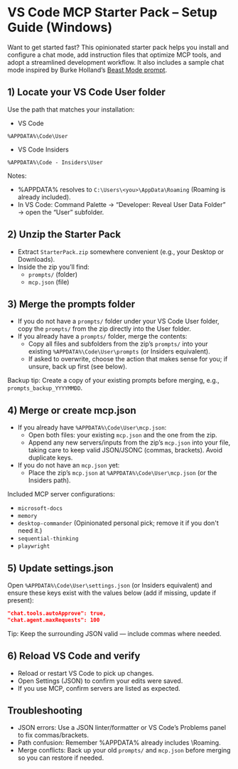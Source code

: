 # VS Code MCP Starter Pack – Setup Guide (Windows)

Want to get started fast? This opinionated starter pack helps you install and configure a chat mode, add instruction files that optimize MCP tools, and adopt a streamlined development workflow. It also includes a sample chat mode inspired by Burke Holland’s [Beast Mode prompt](https://gist.github.com/burkeholland/88af0249c4b6aff3820bf37898c8bacf).

## 1) Locate your VS Code User folder

Use the path that matches your installation:

- VS Code

```text
%APPDATA%\Code\User
```

- VS Code Insiders

```text
%APPDATA%\Code - Insiders\User
```

Notes:

- %APPDATA% resolves to `C:\Users\<you>\AppData\Roaming` (Roaming is already included).
- In VS Code: Command Palette → “Developer: Reveal User Data Folder” → open the “User” subfolder.

## 2) Unzip the Starter Pack

- Extract `StarterPack.zip` somewhere convenient (e.g., your Desktop or Downloads).
- Inside the zip you’ll find:
  - `prompts/` (folder)
  - `mcp.json` (file)

## 3) Merge the prompts folder

- If you do not have a `prompts/` folder under your VS Code User folder, copy the `prompts/` from the zip directly into the User folder.
- If you already have a `prompts/` folder, merge the contents:
  - Copy all files and subfolders from the zip’s `prompts/` into your existing `%APPDATA%\Code\User\prompts` (or Insiders equivalent).
  - If asked to overwrite, choose the action that makes sense for you; if unsure, back up first (see below).

Backup tip: Create a copy of your existing prompts before merging, e.g., `prompts_backup_YYYYMMDD`.

## 4) Merge or create mcp.json

- If you already have `%APPDATA%\Code\User\mcp.json`:
  - Open both files: your existing `mcp.json` and the one from the zip.
  - Append any new servers/inputs from the zip’s `mcp.json` into your file, taking care to keep valid JSON/JSONC (commas, brackets). Avoid duplicate keys.
- If you do not have an `mcp.json` yet:
  - Place the zip’s `mcp.json` at `%APPDATA%\Code\User\mcp.json` (or the Insiders path).

Included MCP server configurations:

- `microsoft-docs`
- `memory`
- `desktop-commander` (Opinionated personal pick; remove it if you don't need it.)
- `sequential-thinking`
- `playwright`

## 5) Update settings.json

Open `%APPDATA%\Code\User\settings.json` (or Insiders equivalent) and ensure these keys exist with the values below (add if missing, update if present):

```json
"chat.tools.autoApprove": true,
"chat.agent.maxRequests": 100
```

Tip: Keep the surrounding JSON valid — include commas where needed.

## 6) Reload VS Code and verify

- Reload or restart VS Code to pick up changes.
- Open Settings (JSON) to confirm your edits were saved.
- If you use MCP, confirm servers are listed as expected.

## Troubleshooting

- JSON errors: Use a JSON linter/formatter or VS Code’s Problems panel to fix commas/brackets.
- Path confusion: Remember %APPDATA% already includes \Roaming.
- Merge conflicts: Back up your old `prompts/` and `mcp.json` before merging so you can restore if needed.

